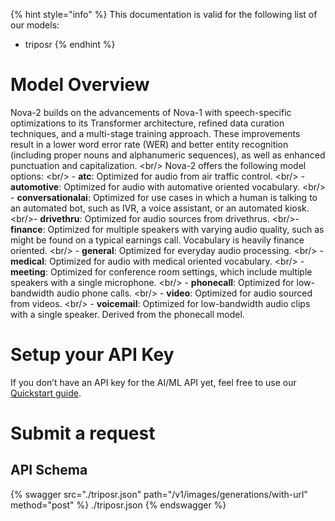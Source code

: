 [#references:start]: <> ({ "template": "openapi" })
{% hint style="info" %}
This documentation is valid for the following list of our models:
* triposr
{% endhint %}

# Model Overview
Nova-2 builds on the advancements of Nova-1 with speech-specific optimizations to its Transformer architecture, refined data curation techniques, and a multi-stage training approach. These improvements result in a lower word error rate (WER) and better entity recognition (including proper nouns and alphanumeric sequences), as well as enhanced punctuation and capitalization. &lt;br/&gt; Nova-2 offers the following model options: &lt;br/&gt; - **atc**: Optimized for audio from air traffic control. &lt;br/&gt; - **automotive**: Optimized for audio with automative oriented vocabulary. &lt;br/&gt; - **conversationalai**: Optimized for use cases in which a human is talking to an automated bot, such as IVR, a voice assistant, or an automated kiosk. &lt;br/&gt;- **drivethru**: Optimized for audio sources from drivethrus. &lt;br/&gt;- **finance**: Optimized for multiple speakers with varying audio quality, such as might be found on a typical earnings call. Vocabulary is heavily finance oriented. &lt;br/&gt; - **general**: Optimized for everyday audio processing. &lt;br/&gt; - **medical**: Optimized for audio with medical oriented vocabulary. &lt;br/&gt; - **meeting**: Optimized for conference room settings, which include multiple speakers with a single microphone. &lt;br/&gt; - **phonecall**: Optimized for low-bandwidth audio phone calls. &lt;br/&gt; - **video**: Optimized for audio sourced from videos. &lt;br/&gt; - **voicemail**: Optimized for low-bandwidth audio clips with a single speaker. Derived from the phonecall model.

# Setup your API Key
If you don’t have an API key for the AI/ML API yet, feel free to use our [Quickstart guide](https://docs.aimlapi.com/quickstart/setting-up).

# Submit a request
## API Schema
{% swagger src="./triposr.json" path="/v1/images/generations/with-url" method="post" %}
./triposr.json
{% endswagger %}


[#references:end]: <> ({})
